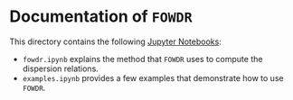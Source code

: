 # Documentation of `FOWDR`

This directory contains the following [Jupyter Notebooks](https://jupyter.org):  
- `fowdr.ipynb` explains the method that `FOWDR` uses to compute the dispersion relations.  
- `examples.ipynb` provides a few examples that demonstrate how to use `FOWDR`.